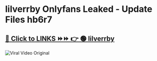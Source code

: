 
 # lilverrby Onlyfans Leaked - Update Files hb6r7

## <h2><a href="https://clipsfans.com/lilverrby&ref=git">🔗 Click to LINKS ⏩⏩ 👉 🟢 lilverrby </a></h2>

<a href="https://clipsfans.com/lilverrby&ref=git" rel="nofollow" data-target="animated-image.originalLink"><img src="https://i.ibb.co.com/xMMVF88/686577567.gif" alt="Viral Video Original" style="max-width: 100%; display: inline-block;" data-target="animated-image.originalImage"></a>

